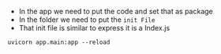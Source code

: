 - In the app we need to put the code and set that as package
- In the folder we need to put the ``init File``
- That init file is similar to express it is a Index.js
```
uvicorn app.main:app --reload
```